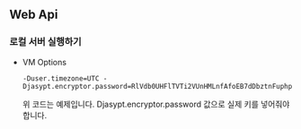 ## Web Api

### 로컬 서버 실행하기
- VM Options
  ```text
  -Duser.timezone=UTC -Djasypt.encryptor.password=RlVdb0UHFlTVTi2VUnHMLnfAfoEB7dDbztnFuphpafjg1z4SMxeBEsF4fKmt7zY0
  ```
  위 코드는 예제입니다. Djasypt.encryptor.password 값으로 실제 키를 넣어줘야 합니다.
